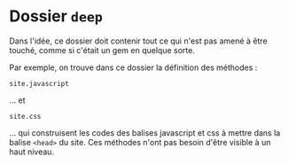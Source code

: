 # Dossier `deep`

Dans l'idée, ce dossier doit contenir tout ce qui n'est pas amené à être touché, comme si c'était un gem en quelque sorte.

Par exemple, on trouve dans ce dossier la définition des méthodes :

    site.javascript

… et

    site.css

… qui construisent les codes des balises javascript et css à mettre dans la balise `<head>` du site. Ces méthodes n'ont pas besoin d'être visible à un haut niveau.
